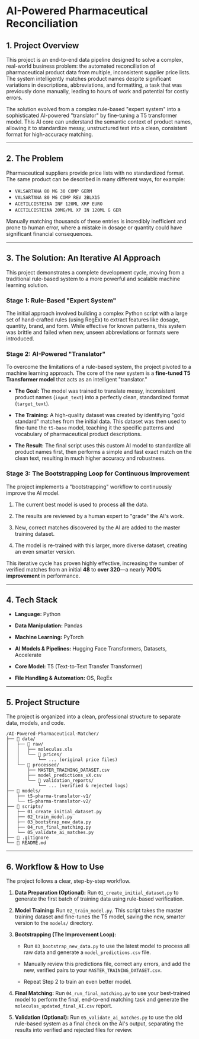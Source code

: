 # AI-Powered Pharmaceutical Reconciliation

## 1. Project Overview

This project is an end-to-end data pipeline designed to solve a complex, real-world business problem: the automated reconciliation of pharmaceutical product data from multiple, inconsistent supplier price lists. The system intelligently matches product names despite significant variations in descriptions, abbreviations, and formatting, a task that was previously done manually, leading to hours of work and potential for costly errors.

The solution evolved from a complex rule-based "expert system" into a sophisticated AI-powered "translator" by fine-tuning a T5 transformer model. This AI core can understand the semantic context of product names, allowing it to standardize messy, unstructured text into a clean, consistent format for high-accuracy matching.

---

## 2. The Problem

Pharmaceutical suppliers provide price lists with no standardized format. The same product can be described in many different ways, for example:

* `VALSARTANA 80 MG 30 COMP GERM`
* `VALSARTANA 80 MG COMP REV 2BLX15`
* `ACETILCISTEINA INF 120ML XRP EURO`
* `ACETILCISTEINA 20MG/ML XP IN 120ML G GER`

Manually matching thousands of these entries is incredibly inefficient and prone to human error, where a mistake in dosage or quantity could have significant financial consequences.

---

## 3. The Solution: An Iterative AI Approach

This project demonstrates a complete development cycle, moving from a traditional rule-based system to a more powerful and scalable machine learning solution.

### Stage 1: Rule-Based "Expert System"

The initial approach involved building a complex Python script with a large set of hand-crafted rules (using RegEx) to extract features like dosage, quantity, brand, and form. While effective for known patterns, this system was brittle and failed when new, unseen abbreviations or formats were introduced.

### Stage 2: AI-Powered "Translator"

To overcome the limitations of a rule-based system, the project pivoted to a machine learning approach. The core of the new system is a **fine-tuned T5 Transformer model** that acts as an intelligent "translator."

* **The Goal:** The model was trained to translate messy, inconsistent product names (`input_text`) into a perfectly clean, standardized format (`target_text`).

* **The Training:** A high-quality dataset was created by identifying "gold standard" matches from the initial data. This dataset was then used to fine-tune the `t5-base` model, teaching it the specific patterns and vocabulary of pharmaceutical product descriptions.

* **The Result:** The final script uses this custom AI model to standardize all product names first, then performs a simple and fast exact match on the clean text, resulting in much higher accuracy and robustness.

### Stage 3: The Bootstrapping Loop for Continuous Improvement

The project implements a "bootstrapping" workflow to continuously improve the AI model.

1. The current best model is used to process all the data.

2. The results are reviewed by a human expert to "grade" the AI's work.

3. New, correct matches discovered by the AI are added to the master training dataset.

4. The model is re-trained with this larger, more diverse dataset, creating an even smarter version.

This iterative cycle has proven highly effective, increasing the number of verified matches from an initial **48** to **over 320**—a nearly **700% improvement** in performance.

---

## 4. Tech Stack

* **Language:** Python

* **Data Manipulation:** Pandas

* **Machine Learning:** PyTorch

* **AI Models & Pipelines:** Hugging Face Transformers, Datasets, Accelerate

* **Core Model:** T5 (Text-to-Text Transfer Transformer)

* **File Handling & Automation:** OS, RegEx

---

## 5. Project Structure

The project is organized into a clean, professional structure to separate data, models, and code.

```
/AI-Powered-Pharmaceutical-Matcher/
├── 📂 data/
│   ├── 📂 raw/
│   │   ├── moleculas.xls
│   │   └── 📂 prices/
│   │       └── ... (original price files)
│   └── 📂 processed/
│       ├── MASTER_TRAINING_DATASET.csv
│       ├── model_predictions_vX.csv
│       └── 📂 validation_reports/
│           └── ... (verified & rejected logs)
├── 📂 models/
│   ├── t5-pharma-translator-v1/
│   └── t5-pharma-translator-v2/
├── 📂 scripts/
│   ├── 01_create_initial_dataset.py
│   ├── 02_train_model.py
│   ├── 03_bootstrap_new_data.py
│   ├── 04_run_final_matching.py
│   └── 05_validate_ai_matches.py
├── 📄 .gitignore
└── 📄 README.md
```

---

## 6. Workflow & How to Use

The project follows a clear, step-by-step workflow.

1. **Data Preparation (Optional):** Run `01_create_initial_dataset.py` to generate the first batch of training data using rule-based verification.

2. **Model Training:** Run `02_train_model.py`. This script takes the master training dataset and fine-tunes the T5 model, saving the new, smarter version to the `models/` directory.

3. **Bootstrapping (The Improvement Loop):**

   * Run `03_bootstrap_new_data.py` to use the latest model to process all raw data and generate a `model_predictions.csv` file.

   * Manually review this predictions file, correct any errors, and add the new, verified pairs to your `MASTER_TRAINING_DATASET.csv`.

   * Repeat Step 2 to train an even better model.

4. **Final Matching:** Run `04_run_final_matching.py` to use your best-trained model to perform the final, end-to-end matching task and generate the `moleculas_updated_final_AI.csv` report.

5. **Validation (Optional):** Run `05_validate_ai_matches.py` to use the old rule-based system as a final check on the AI's output, separating the results into verified and rejected files for review.
